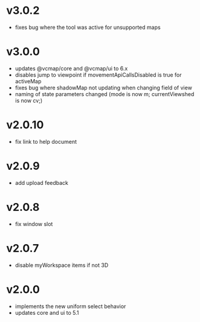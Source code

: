 # v3.0.2

- fixes bug where the tool was active for unsupported maps

# v3.0.0

- updates @vcmap/core and @vcmap/ui to 6.x
- disables jump to viewpoint if movementApiCallsDisabled is true for activeMap
- fixes bug where shadowMap not updating when changing field of view
- naming of state parameters changed (mode is now m; currentViewshed is now cv;)

# v2.0.10

- fix link to help document

# v2.0.9

- add upload feedback

# v2.0.8

- fix window slot

# v2.0.7

- disable myWorkspace items if not 3D

# v2.0.0

- implements the new uniform select behavior
- updates core and ui to 5.1
